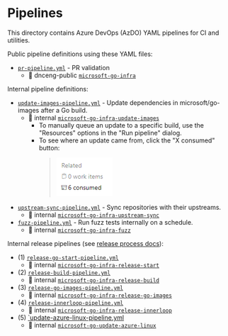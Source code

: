 # Pipelines

This directory contains Azure DevOps (AzDO) YAML pipelines for CI and utilities.

Public pipeline definitions using these YAML files:

* [`pr-pipeline.yml`](pr-pipeline.yml) - PR validation
  * 🚀 dnceng-public [`microsoft-go-infra`](https://dev.azure.com/dnceng-public/public/_build?definitionId=197)

Internal pipeline definitions:

* [`update-images-pipeline.yml`](update-images-pipeline.yml) - Update dependencies in microsoft/go-images after a Go build.
  * 🚀 internal [`microsoft-go-infra-update-images`](https://dev.azure.com/dnceng/internal/_build?definitionId=1040&_a=summary)
    * To manually queue an update to a specific build, use the "Resources" options in the "Run pipeline" dialog.
    * To see where an update came from, click the "X consumed" button:  
      > ![](img/consumed-artifacts.png)
* [`upstream-sync-pipeline.yml`](upstream-sync-pipeline.yml) - Sync repositories with their upstreams.
  * 🚀 internal [`microsoft-go-infra-upstream-sync`](https://dev.azure.com/dnceng/internal/_build?definitionId=1061)
* [`fuzz-pipeline.yml`](fuzz-pipeline.yml) - Run fuzz tests internally on a schedule.
  * 🚀 internal [`microsoft-go-infra-fuzz`](https://dev.azure.com/dnceng/internal/_build?definitionId=1182)

Internal release pipelines (see [release process docs](/docs/release-process)):

* (1) [`release-go-start-pipeline.yml`](release-go-start-pipeline.yml)
  * 🚀 internal [`microsoft-go-infra-release-start`](https://dev.azure.com/dnceng/internal/_build?definitionId=1153)
* (2) [`release-build-pipeline.yml`](release-build-pipeline.yml)
  * 🚀 internal [`microsoft-go-infra-release-build`](https://dev.azure.com/dnceng/internal/_build?definitionId=1142)
* (3) [`release-go-images-pipeline.yml`](release-go-images-pipeline.yml)
  * 🚀 internal [`microsoft-go-infra-release-go-images`](https://dev.azure.com/dnceng/internal/_build?definitionId=1151)
* (4) [`release-innerloop-pipeline.yml`](release-innerloop-pipeline.yml)
  * 🚀 internal [`microsoft-go-infra-release-innerloop`](https://dev.azure.com/dnceng/internal/_build?definitionId=1348)
* (5) [`update-azure-linux-pipeline.yml](update-azure-linux-pipeline.yml)
  * 🚀 internal [`microsoft-go-update-azure-linux`](https://dev.azure.com/dnceng/internal/_build?definitionId=1405)